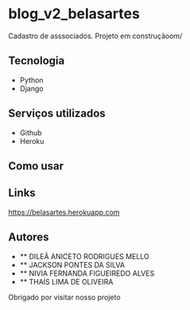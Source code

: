 # blog_v2_belasartes
Cadastro de asssociados.
Projeto em construçãoom/ 
 
## Tecnologia 
 
* Python 
* Django   
 
## Serviços utilizados
 
* Github
* Heroku
 
 

## Como usar
 

 
 

## Links
 
https://belasartes.herokuapp.com
 
 

## Autores
* ** DILEÃ ANICETO RODRIGUES MELLO
* ** JACKSON PONTES DA SILVA
* ** NIVIA FERNANDA FIGUEIREDO ALVES
* ** THAÍS LIMA DE OLIVEIRA
 
 
Obrigado por visitar nosso projeto
